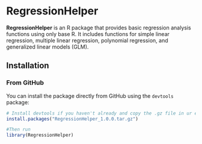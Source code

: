 # RegressionHelper

**RegressionHelper** is an R package that provides basic regression analysis functions using only base R. It includes functions for simple linear regression, multiple linear regression, polynomial regression, and generalized linear models (GLM).

## Installation

### From GitHub

You can install the package directly from GitHub using the `devtools` package:

```r
# Install devtools if you haven't already and copy the .gz file in ur environment and run this code
install.packages("RegressionHelper_1.0.0.tar.gz")

#Then run
library(RegressionHelper)


